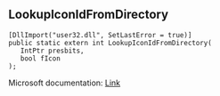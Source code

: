 ## LookupIconIdFromDirectory

```
[DllImport("user32.dll", SetLastError = true)]
public static extern int LookupIconIdFromDirectory(
   IntPtr presbits,
   bool fIcon
);
```

Microsoft documentation: [Link](https://docs.microsoft.com/en-us/windows/win32/api/winuser/nf-winuser-lookupiconidfromdirectory)

